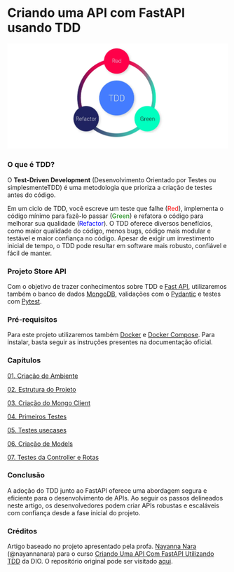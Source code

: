 # Criando uma API com FastAPI usando TDD

![Ciclo TDD](docs/img/tdd.webp)

### O que é TDD?

O **Test-Driven Development** (Desenvolvimento Orientado por Testes ou simplesmenteTDD) é uma metodologia que prioriza a criação de testes antes do código.

Em um ciclo de TDD, você escreve um teste que falhe (<span style="color: red;">Red</span>), implementa o código mínimo para fazê-lo passar (<span style="color: green;">Green</span>) e refatora o código para melhorar sua qualidade (<span style="color: blue;">Refactor</span>). O TDD oferece diversos benefícios, como maior qualidade do código, menos bugs, código mais modular e testável e maior confiança no código. Apesar de exigir um investimento inicial de tempo, o TDD pode resultar em software mais robusto, confiável e fácil de manter.

### Projeto Store API

Com o objetivo de trazer conhecimentos sobre TDD e [Fast API](https://fastapi.tiangolo.com/), utilizaremos também o banco de dados [MongoDB](https://www.mongodb.com/docs/manual/), validações com o [Pydantic](https://docs.pydantic.dev/latest/) e testes com [Pytest](https://docs.pytest.org/en/8.0.x/).

### Pré-requisitos

Para este projeto utilizaremos também [Docker](https://docs.docker.com/engine/install/) e [Docker Compose](https://docs.docker.com/compose/install/). Para instalar, basta seguir as instruções presentes na documentação oficial.

### Capítulos

[01. Criação de Ambiente](docs/content/01.md)

[02. Estrutura do Projeto](docs/content/02.md)

[03. Criação do Mongo Client](docs/content/03.md)

[04. Primeiros Testes](docs/content/04.md)

[05. Testes usecases](docs/content/05.md)

[06. Criação de Models](docs/content/06.md)

[07. Testes da Controller e Rotas](docs/content/07.md)

### Conclusão

A adoção do TDD junto ao FastAPI oferece uma abordagem segura e eficiente para o desenvolvimento de APIs. Ao seguir os passos delineados neste artigo, os desenvolvedores podem criar APIs robustas e escaláveis com confiança desde a fase inicial do projeto.

### Créditos

Artigo baseado no projeto apresentado pela profa. [Nayanna Nara](https://www.linkedin.com/in/nayannanara/) (@nayannanara) para o curso [Criando Uma API Com FastAPI Utilizando TDD](https://web.dio.me/lab/tdd-com-python/learning/182318cf-adc7-40b2-b835-e5cf242b482e) da DIO. O repositório original pode ser visitado [aqui](https://github.com/digitalinnovationone/store_api).
